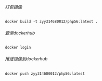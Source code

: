 ###### 打包镜像
~~~shell
docker build -t zyy314680012/php56:latest .
~~~



###### 登录dockerhub
~~~shell
docker login
~~~



###### 推送镜像到dockerhub

~~~shell
docker push zyy314680012/php56:latest
~~~

